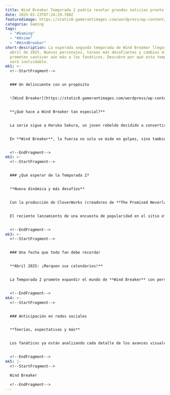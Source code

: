 ```yaml
---
title: Wind Breaker Temporada 2 podría revelar grandes noticias pronto
date: 2025-01-23T07:24:29.708Z
featuredimage: https://static0.gamerantimages.com/wordpress/wp-content/uploads/2025/01/wb-season-2-featured.jpg?q=70&fit=crop&w=1140&h=&dpr=1
categoria: Gaming
tags:
  - "#Gaming"
  - "#Anime"
  - "#WindBreaker"
short-description: La esperada segunda temporada de Wind Breaker llegará en
  abril de 2025. Nuevos personajes, tareas más desafiantes y cambios dinámicos
  prometen cautivar aún más a los fanáticos. Descubre por qué esta temporada
  será inolvidable.
mk1: >-
  <!--StartFragment-->


  ### Un delincuente con un propósito


  ![Wind Breaker](https://static0.gamerantimages.com/wordpress/wp-content/uploads/2024/05/mixcollage-17-may-2024-02-12-pm-3601.jpg?q=49&fit=crop&w=825&dpr=2 "Wind Breaker")


  **¿Qué hace a Wind Breaker tan especial?**


  La serie sigue a Haruka Sakura, un joven rebelde decidido a convertirse en el número uno de la preparatoria Furin. Lo que distingue a esta escuela es su pandilla estudiantil, conocida como **Bofurin**, famosa por proteger a la comunidad en lugar de atemorizarla.


  En **Wind Breaker**, la fuerza no solo se mide en golpes, sino también en la capacidad de luchar por los más necesitados. Esta mezcla de emocionantes combates y desarrollo emocional ha convertido a la serie en un fenómeno entre los fanáticos.


  <!--EndFragment-->
mk2: >-
  <!--StartFragment-->


  ### ¿Qué esperar de la Temporada 2?


  **Nueva dinámica y más desafíos**


  Con la producción de CloverWorks (creadores de **The Promised Neverland** y **Horimiya**), los fanáticos pueden esperar una animación y narrativa de calidad. Además, ya se ha confirmado la incorporación de un nuevo personaje, **Tasuku Tsubakino**, interpretado por **Ryōta Ōsaka**, quien promete añadir intriga a la trama.


  El reciente lanzamiento de una encuesta de popularidad en el sitio oficial de Kodansha también ha generado especulaciones sobre nuevos avances, como un tráiler final o artes promocionales antes del estreno.


  <!--EndFragment-->
mk3: >-
  <!--StartFragment-->


  ### Una fecha que todo fan debe recordar


  **Abril 2025: ¡Marquen sus calendarios!**


  La Temporada 2 promete expandir el mundo de **Wind Breaker** con personajes frescos, desafíos más grandes y dinámicas de equipo intensas. A medida que se acerca el lanzamiento, la emoción sigue creciendo, y los fanáticos esperan que esta nueva entrega eleve la historia de Haruka y su tripulación a nuevas alturas.


  <!--EndFragment-->
mk4: >-
  <!--StartFragment-->


  ### Anticipación en redes sociales


  **Teorías, expectativas y más**


  Los fanáticos ya están analizando cada detalle de los avances visuales y especulando sobre el desarrollo de Haruka. Con expectativas en su punto más alto, la espera por la Temporada 2 parece ser solo el comienzo de una nueva era para **Wind Breaker**.


  <!--EndFragment-->
mk5: |-
  <!--StartFragment-->

  Wind Breaker

  <!--EndFragment-->
---
```

